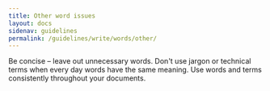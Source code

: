 ```yaml
---
title: Other word issues
layout: docs
sidenav: guidelines
permalink: /guidelines/write/words/other/
---
```


Be concise – leave out unnecessary words. Don't use jargon or technical terms when every day words have the same meaning. Use words and terms consistently throughout your documents.
